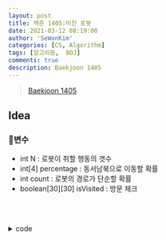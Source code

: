 ```yaml
---
layout: post
title: 백준 1405:미친 로봇
date: 2021-03-12 08:19:00
author: 'SeWonKim'
categories: [CS, Algorithm]
tags: [알고리즘,  BOJ]
comments: true
description: Baekjoon 1405
---
```


> [Baekjoon 1405](https://www.acmicpc.net/problem/1405)

## Idea

### 🥚변수

- int N : 로봇이 취할 행동의 갯수
- int[4] percentage : 동서남북으로 이동할 확률
- int count : 로봇의 경로가 단순할 확률
- boolean[30][30] isVisited : 방문 체크
  

&nbsp;  
&nbsp;


<details>
<summary>code</summary>
<div markdown="1">

```java
import java.io.*;
import java.util.*;

public class Main {
    private static int N;
    private static double answer;
    private static double[] percentage;
    private static boolean[][] isVisited;
    private static int[][] d = { {0, 1}, {0, -1}, {1, 0}, {-1, 0} };

    public static void main(String[] args) throws Exception {
        BufferedReader br = new BufferedReader(new InputStreamReader(System.in));
        StringTokenizer st = new StringTokenizer(br.readLine(), " ");
        N = Integer.parseInt(st.nextToken());
        isVisited = new boolean[50][50];
        percentage = new double[4];
        for (int i = 0; i < 4; i++) {
            percentage[i] = Double.parseDouble(st.nextToken())/100;
        }

        isVisited[25][25] = true;
        dfs(0, 25, 25, 1.0f);

        System.out.println(answer);
    }

    private static void dfs(int cnt, int r, int c, double per) {
        // 기저 조건
        if(cnt == N) {
            answer += per;   // 확률 더하기
            return;
        }

        // 유도 조건
        for (int i = 0; i < 4; i++) {
            if(percentage[i] > 0) { // 그 방향으로 갈 확률이 있고
                int nr = r + d[i][0];
                int nc = c + d[i][1];

                if (!isVisited[nr][nc]) {   // 아직 방문하지 않은 곳이면 방문
                    isVisited[nr][nc] = true;
                    dfs(cnt + 1, nr, nc, per * percentage[i]);
                    isVisited[nr][nc] = false;
                }
            }
        }
    }
}
```

</div>
</details>

&nbsp;  
&nbsp;
